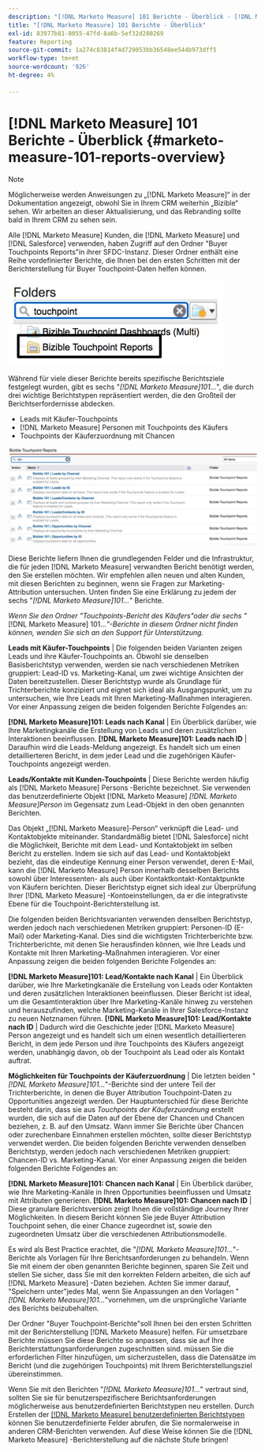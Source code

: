 ```yaml
---
description: "[!DNL Marketo Measure] 101 Berichte - Überblick - [!DNL Marketo Measure]"
title: "[!DNL Marketo Measure] 101 Berichte - Überblick"
exl-id: 83977b81-8055-47fd-8a6b-5ef32d280269
feature: Reporting
source-git-commit: 1a274c83814f4d729053bb36548ee544b973dff5
workflow-type: tm+mt
source-wordcount: '926'
ht-degree: 4%

---
```


# [!DNL Marketo Measure] 101 Berichte - Überblick {#marketo-measure-101-reports-overview}

>[!NOTE]
>
>Möglicherweise werden Anweisungen zu „[!DNL Marketo Measure]“ in der Dokumentation angezeigt, obwohl Sie in Ihrem CRM weiterhin „Bizible“ sehen. Wir arbeiten an dieser Aktualisierung, und das Rebranding sollte bald in Ihrem CRM zu sehen sein.

Alle [!DNL Marketo Measure] Kunden, die [!DNL Marketo Measure] und [!DNL Salesforce] verwenden, haben Zugriff auf den Ordner &quot;Buyer Touchpoints Reports&quot;in ihrer SFDC-Instanz. Dieser Ordner enthält eine Reihe vordefinierter Berichte, die Ihnen bei den ersten Schritten mit der Berichterstellung für Buyer Touchpoint-Daten helfen können.

![](assets/bizible-101-reports-overview-1.png)

Während für viele dieser Berichte bereits spezifische Berichtsziele festgelegt wurden, gibt es sechs &quot;_[!DNL Marketo Measure]101..._&quot;, die durch drei wichtige Berichtstypen repräsentiert werden, die den Großteil der Berichtserfordernisse abdecken.

* Leads mit Käufer-Touchpoints
* [!DNL Marketo Measure] Personen mit Touchpoints des Käufers
* Touchpoints der Käuferzuordnung mit Chancen

![](assets/bizible-101-reports-overview-2.png)

Diese Berichte liefern Ihnen die grundlegenden Felder und die Infrastruktur, die für jeden [!DNL Marketo Measure] verwandten Bericht benötigt werden, den Sie erstellen möchten. Wir empfehlen allen neuen und alten Kunden, mit diesen Berichten zu beginnen, wenn sie Fragen zur Marketing-Attribution untersuchen. Unten finden Sie eine Erklärung zu jedem der sechs &quot;_[!DNL Marketo Measure]101..._&quot; Berichte.

_Wenn Sie den Ordner &quot;Touchpoints-Bericht des Käufers&quot;oder die sechs &quot;_[!DNL Marketo Measure] 101..._&quot;-Berichte in diesem Ordner nicht finden können, wenden Sie sich an den Support für Unterstützung._

**Leads mit Käufer-Touchpoints** | Die folgenden beiden Varianten zeigen Leads und ihre Käufer-Touchpoints an. Obwohl sie denselben Basisberichtstyp verwenden, werden sie nach verschiedenen Metriken gruppiert: Lead-ID vs. Marketing-Kanal, um zwei wichtige Ansichten der Daten bereitzustellen. Dieser Berichtstyp wurde als Grundlage für Trichterberichte konzipiert und eignet sich ideal als Ausgangspunkt, um zu untersuchen, wie Ihre Leads mit Ihren Marketing-Maßnahmen interagieren. Vor einer Anpassung zeigen die beiden folgenden Berichte Folgendes an:

**[!DNL Marketo Measure]101: Leads nach Kanal** | Ein Überblick darüber, wie Ihre Marketingkanäle die Erstellung von Leads und deren zusätzlichen Interaktionen beeinflussen.
**[!DNL Marketo Measure]101: Leads nach ID** | Daraufhin wird die Leads-Meldung angezeigt. Es handelt sich um einen detaillierteren Bericht, in dem jeder Lead und die zugehörigen Käufer-Touchpoints angezeigt werden.

**Leads/Kontakte mit Kunden-Touchpoints** | Diese Berichte werden häufig als [!DNL Marketo Measure] Persons -Berichte bezeichnet. Sie verwenden das benutzerdefinierte Objekt [!DNL Marketo Measure] _[!DNL Marketo Measure]Person_ im Gegensatz zum Lead-Objekt in den oben genannten Berichten.

Das Objekt „[!DNL Marketo Measure]-Person“ verknüpft die Lead- und Kontaktobjekte miteinander. Standardmäßig bietet [!DNL Salesforce] nicht die Möglichkeit, Berichte mit dem Lead- und Kontaktobjekt im selben Bericht zu erstellen. Indem sie sich auf das Lead- und Kontaktobjekt bezieht, das die eindeutige Kennung einer Person verwendet, deren E-Mail, kann die [!DNL Marketo Measure] Person innerhalb desselben Berichts sowohl über Interessenten- als auch über Kontaktkontakt-Kontaktpunkte von Käufern berichten. Dieser Berichtstyp eignet sich ideal zur Überprüfung Ihrer [!DNL Marketo Measure] -Kontoeinstellungen, da er die integrativste Ebene für die Touchpoint-Berichterstellung ist.

Die folgenden beiden Berichtsvarianten verwenden denselben Berichtstyp, werden jedoch nach verschiedenen Metriken gruppiert: Personen-ID (E-Mail) oder Marketing-Kanal. Dies sind die wichtigsten Trichterberichte bzw. Trichterberichte, mit denen Sie herausfinden können, wie Ihre Leads und Kontakte mit Ihren Marketing-Maßnahmen interagieren. Vor einer Anpassung zeigen die beiden folgenden Berichte Folgendes an:

**[!DNL Marketo Measure]101: Lead/Kontakte nach Kanal** | Ein Überblick darüber, wie Ihre Marketingkanäle die Erstellung von Leads oder Kontakten und deren zusätzlichen Interaktionen beeinflussen. Dieser Bericht ist ideal, um die Gesamtinteraktion über Ihre Marketing-Kanäle hinweg zu verstehen und herauszufinden, welche Marketing-Kanäle in Ihrer Salesforce-Instanz zu neuen Netznamen führen.
**[!DNL Marketo Measure]101: Lead/Kontakte nach ID** | Dadurch wird die Geschichte jeder [!DNL Marketo Measure] Person angezeigt und es handelt sich um einen wesentlich detaillierteren Bericht, in dem jede Person und ihre Touchpoints des Käufers angezeigt werden, unabhängig davon, ob der Touchpoint als Lead oder als Kontakt auftrat.

**Möglichkeiten für Touchpoints der Käuferzuordnung** | Die letzten beiden &quot;_[!DNL Marketo Measure]101..._&quot;-Berichte sind der untere Teil der Trichterberichte, in denen die Buyer Attribution Touchpoint-Daten zu Opportunities angezeigt werden. Der Hauptunterschied für diese Berichte besteht darin, dass sie aus _Touchpoints der Käuferzuordnung_ erstellt wurden, die sich auf die Daten auf der Ebene der Chancen und Chancen beziehen, z. B. auf den Umsatz. Wann immer Sie Berichte über Chancen oder zurechenbare Einnahmen erstellen möchten, sollte dieser Berichtstyp verwendet werden. Die beiden folgenden Berichte verwenden denselben Berichtstyp, werden jedoch nach verschiedenen Metriken gruppiert: Chancen-ID vs. Marketing-Kanal. Vor einer Anpassung zeigen die beiden folgenden Berichte Folgendes an:

**[!DNL Marketo Measure]101: Chancen nach Kanal** | Ein Überblick darüber, wie Ihre Marketing-Kanäle in Ihren Opportunities beeinflussen und Umsatz mit Attributen generieren.
**[!DNL Marketo Measure]101: Chancen nach ID** | Diese granulare Berichtsversion zeigt Ihnen die vollständige Journey Ihrer Möglichkeiten. In diesem Bericht können Sie jede Buyer Attribution Touchpoint sehen, die einer Chance zugeordnet ist, sowie den zugeordneten Umsatz über die verschiedenen Attributionsmodelle.

Es wird als Best Practice erachtet, die &quot;_[!DNL Marketo Measure]101..._&quot;-Berichte als Vorlagen für Ihre Berichtsanforderungen zu behandeln. Wenn Sie mit einem der oben genannten Berichte beginnen, sparen Sie Zeit und stellen Sie sicher, dass Sie mit den korrekten Feldern arbeiten, die sich auf [!DNL Marketo Measure] -Daten beziehen. Achten Sie immer darauf, &quot;Speichern unter&quot;jedes Mal, wenn Sie Anpassungen an den Vorlagen &quot;_[!DNL Marketo Measure]101..._&quot;vornehmen, um die ursprüngliche Variante des Berichts beizubehalten.

Der Ordner &quot;Buyer Touchpoint-Berichte&quot;soll Ihnen bei den ersten Schritten mit der Berichterstellung [!DNL Marketo Measure] helfen. Für umsetzbare Berichte müssen Sie diese Berichte so anpassen, dass sie auf Ihre Berichterstattungsanforderungen zugeschnitten sind. müssen Sie die erforderlichen Filter hinzufügen, um sicherzustellen, dass die Datensätze im Bericht (und die zugehörigen Touchpoints) mit Ihrem Berichterstellungsziel übereinstimmen.

Wenn Sie mit den Berichten &quot;_[!DNL Marketo Measure]101..._&quot; vertraut sind, sollten Sie sie für benutzerspezifischere Berichtsanforderungen möglicherweise aus benutzerdefinierten Berichtstypen neu erstellen. Durch Erstellen der [[!DNL Marketo Measure] benutzerdefinierten Berichtstypen](/help/marketo-measure-salesforce-reporting/new-report-types/creating-custom-marketo-measure-report-types.md) können Sie benutzerdefinierte Felder abrufen, die Sie normalerweise in anderen CRM-Berichten verwenden. Auf diese Weise können Sie die [!DNL Marketo Measure] -Berichterstellung auf die nächste Stufe bringen!
